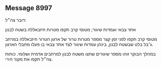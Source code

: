## Message 8997

דובר צה״ל:

אתר צבאי ועמדות שיגור; מטוסי קרב תקפו מטרות חיזבאללה בשטח לבנון

מטוסי קרב תקפו לפני זמן קצר מספר מטרות טרור של ארגון הטרור חיזבאללה במרחב ג׳בל בלט שבשטח לבנון, בינהן עמדות שיגור לצד אתר צבאי בו פעלו מחבלי הארגון.

במהלך הבוקר זוהו מספר שיגורים שחצו משטח לבנון למרחבים אדמית ושלומי. כוחות צה״ל תקפו את מקור הירי.

